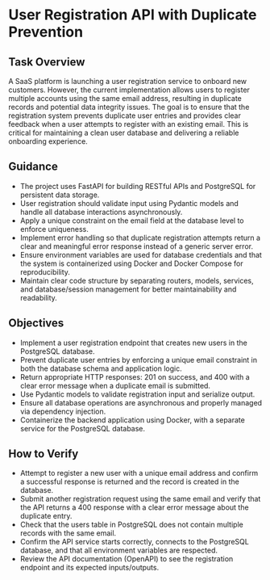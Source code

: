 # User Registration API with Duplicate Prevention

## Task Overview
A SaaS platform is launching a user registration service to onboard new customers. However, the current implementation allows users to register multiple accounts using the same email address, resulting in duplicate records and potential data integrity issues. The goal is to ensure that the registration system prevents duplicate user entries and provides clear feedback when a user attempts to register with an existing email. This is critical for maintaining a clean user database and delivering a reliable onboarding experience.

## Guidance
- The project uses FastAPI for building RESTful APIs and PostgreSQL for persistent data storage.
- User registration should validate input using Pydantic models and handle all database interactions asynchronously.
- Apply a unique constraint on the email field at the database level to enforce uniqueness.
- Implement error handling so that duplicate registration attempts return a clear and meaningful error response instead of a generic server error.
- Ensure environment variables are used for database credentials and that the system is containerized using Docker and Docker Compose for reproducibility.
- Maintain clear code structure by separating routers, models, services, and database/session management for better maintainability and readability.

## Objectives
- Implement a user registration endpoint that creates new users in the PostgreSQL database.
- Prevent duplicate user entries by enforcing a unique email constraint in both the database schema and application logic.
- Return appropriate HTTP responses: 201 on success, and 400 with a clear error message when a duplicate email is submitted.
- Use Pydantic models to validate registration input and serialize output.
- Ensure all database operations are asynchronous and properly managed via dependency injection.
- Containerize the backend application using Docker, with a separate service for the PostgreSQL database.

## How to Verify
- Attempt to register a new user with a unique email address and confirm a successful response is returned and the record is created in the database.
- Submit another registration request using the same email and verify that the API returns a 400 response with a clear error message about the duplicate entry.
- Check that the users table in PostgreSQL does not contain multiple records with the same email.
- Confirm the API service starts correctly, connects to the PostgreSQL database, and that all environment variables are respected.
- Review the API documentation (OpenAPI) to see the registration endpoint and its expected inputs/outputs.
